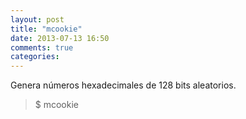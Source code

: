 ```yaml
---
layout: post
title: "mcookie"
date: 2013-07-13 16:50
comments: true
categories: 
---
```

Genera números hexadecimales de 128 bits aleatorios.

>$ mcookie

